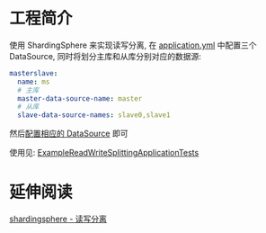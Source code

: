 # 工程简介

使用 ShardingSphere 来实现读写分离, 在 [application.yml](src/main/resources/application.yml) 中配置三个 DataSource, 同时将划分主库和从库分别对应的数据源:

```yaml
masterslave:
  name: ms
  # 主库
  master-data-source-name: master
  # 从库
  slave-data-source-names: slave0,slave1
```

然后[配置相应的 DataSource](src/main/java/org/example/example/rws/config/JooqConfig.java) 即可

使用见: [ExampleReadWriteSplittingApplicationTests](src/test/java/org/example/example/rws/ExampleReadWriteSplittingApplicationTests.java)

# 延伸阅读

[shardingsphere - 读写分离](https://shardingsphere.apache.org/document/legacy/4.x/document/cn/manual/sharding-jdbc/usage/read-write-splitting/)
